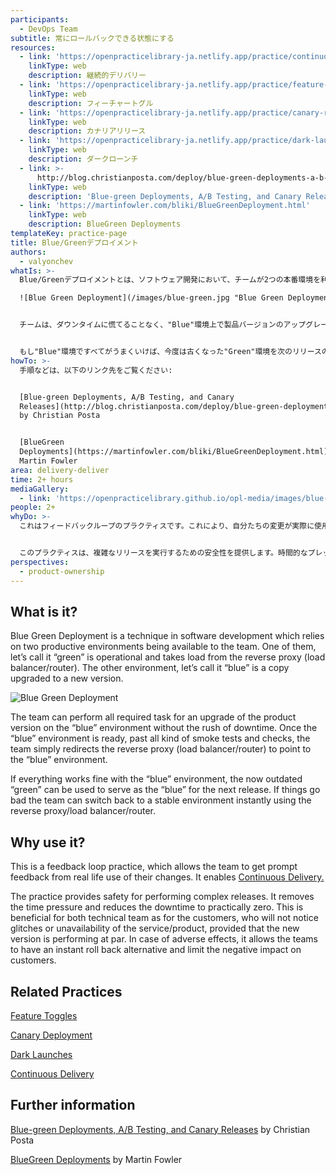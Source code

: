 ```yaml
---
participants:
  - DevOps Team
subtitle: 常にロールバックできる状態にする
resources:
  - link: 'https://openpracticelibrary-ja.netlify.app/practice/continuous-delivery/'
    linkType: web
    description: 継続的デリバリー
  - link: 'https://openpracticelibrary-ja.netlify.app/practice/feature-toggles/'
    linkType: web
    description: フィーチャートグル
  - link: 'https://openpracticelibrary-ja.netlify.app/practice/canary-release/'
    linkType: web
    description: カナリアリリース
  - link: 'https://openpracticelibrary-ja.netlify.app/practice/dark-launches/'
    linkType: web
    description: ダークローンチ
  - link: >-
      http://blog.christianposta.com/deploy/blue-green-deployments-a-b-testing-and-canary-releases/
    linkType: web
    description: 'Blue-green Deployments, A/B Testing, and Canary Releases'
  - link: 'https://martinfowler.com/bliki/BlueGreenDeployment.html'
    linkType: web
    description: BlueGreen Deployments
templateKey: practice-page
title: Blue/Greenデプロイメント
authors:
  - valyonchev
whatIs: >-
  Blue/Greenデプロイメントとは、ソフトウェア開発において、チームが2つの本番環境を利用できることに基づくテクニックです。そのうちの1つは”Green”と呼び、リバースプロキシ（ロードバランサ/ルータ）から負荷を受ける本番環境です。もう1つの環境は、"Blue"と呼び、新しいバージョンにアップグレードされたコピー環境です。

  ![Blue Green Deployment](/images/blue-green.jpg "Blue Green Deployment")


  チームは、ダウンタイムに慌てることなく、"Blue"環境上で製品バージョンのアップグレードに必要なすべてのタスクを実行することができます。一度"Blue"環境の準備ができたら、あらゆる種類のスモークテストとチェックを経て、チームはリバースプロキシ（ロードバランサ/ルーター）を"Blue"環境を指すようにリダイレクトするだけです。


  もし"Blue"環境ですべてがうまくいけば、今度は古くなった"Green"環境を次のリリースの"Blue"として使用することができます。もしトラブルが起きた場合は、リバースプロキシ/ロードバランサー/ルーターを使って、即座に安定した環境に戻すことができます。
howTo: >-
  手順などは、以下のリンク先をご覧ください:


  [Blue-green Deployments, A/B Testing, and Canary
  Releases](http://blog.christianposta.com/deploy/blue-green-deployments-a-b-testing-and-canary-releases/)
  by Christian Posta


  [BlueGreen
  Deployments](https://martinfowler.com/bliki/BlueGreenDeployment.html) by
  Martin Fowler
area: delivery-deliver
time: 2+ hours
mediaGallery:
  - link: 'https://openpracticelibrary.github.io/opl-media/images/blue-green.jpg'
people: 2+
whyDo: >-
  これはフィードバックループのプラクティスです。これにより、自分たちの変更が実際に使用されたときのフィードバックを迅速に得ることができるようになります。つまり[継続的デリバリー](https://openpracticelibrary-ja.netlify.app/practice/continuous-delivery/)の実現手段です。


  このプラクティスは、複雑なリリースを実行するための安全性を提供します。時間的なプレッシャーがなくなり、ダウンタイムをほとんどゼロにすることができます。これは、技術チームにとっても、顧客にとっても有益です。顧客は、新バージョンが同等に機能していれば、サービスや製品の不具合や利用不能に気づくことはありません。万が一、悪影響が出た場合でも、即座にロールバックすることができ、顧客への影響を最小限に抑えることができます。
perspectives:
  - product-ownership
---
```

## What is it?

Blue Green Deployment is a technique in software development which relies on two productive environments being available to the team. One of them, let’s call it “green” is operational and takes load from the reverse proxy (load balancer/router). The other environment, let’s call it “blue” is a copy upgraded to a new version.

![Blue Green Deployment](/images/blue-green.jpg "Blue Green Deployment")

The team can perform all required task for an upgrade of the product version on the “blue” environment without the rush of downtime. Once the “blue” environment is ready, past all kind of smoke tests and checks, the team simply redirects the reverse proxy (load balancer/router) to point to the “blue” environment.

If everything works fine with the “blue” environment, the now outdated “green” can be used to serve as the “blue” for the next release. If things go bad the team can switch back to a stable environment instantly using the reverse proxy/load balancer/router.

## Why use it?

This is a feedback loop practice, which allows the team to get prompt feedback from real life use of their changes. It enables [Continuous Delivery.](https://openpracticelibrary-ja.netlify.app/practice/continuous-delivery/)

The practice provides safety for performing complex releases. It removes the time pressure and reduces the downtime to practically zero. This is beneficial for both technical team as for the customers, who will not notice glitches or unavailability of the service/product, provided that the new version is performing at par. In case of adverse effects, it allows the teams to have an instant roll back alternative and limit the negative impact on customers.

## Related Practices

[Feature Toggles](https://openpracticelibrary-ja.netlify.app/practice/feature-toggles/)

[Canary Deployment ](https://openpracticelibrary-ja.netlify.app/practice/canary-release/)

[Dark Launches](https://openpracticelibrary-ja.netlify.app/practice/dark-launches/)

[Continuous Delivery](https://openpracticelibrary-ja.netlify.app/practice/continuous-delivery/)

## Further information

[Blue-green Deployments, A/B Testing, and Canary Releases](http://blog.christianposta.com/deploy/blue-green-deployments-a-b-testing-and-canary-releases/) by Christian Posta

[BlueGreen Deployments](https://martinfowler.com/bliki/BlueGreenDeployment.html) by Martin Fowler
